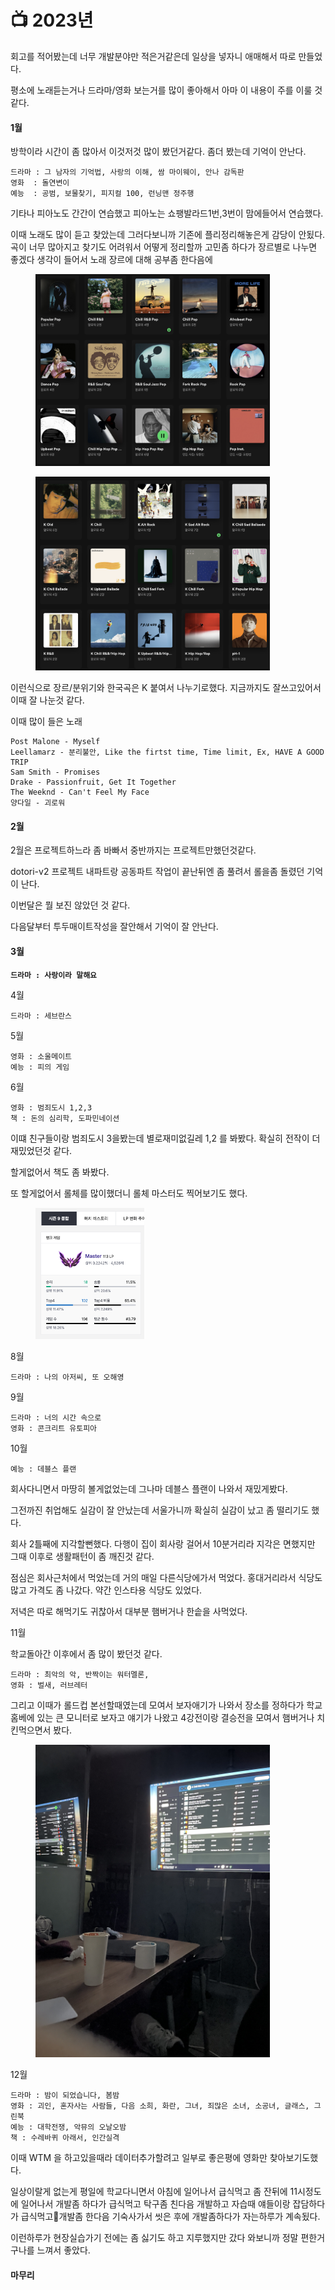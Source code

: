 # 📺 2023년

회고를 적어봤는데 너무 개발분야만 적은거같은데 일상을 넣자니 애매해서 따로 만들었다.

평소에 노래듣는거나 드라마/영화 보는거를 많이 좋아해서 아마 이 내용이  주를 이룰 것 같다.



#### 1월

방학이라 시간이 좀 많아서 이것저것 많이 봤던거같다. 좀더 봤는데 기억이 안난다.

```
드라마 : 그 남자의 기억법, 사랑의 이해, 쌈 마이웨이, 안나 감독판
영화  : 돌연변이
예능  : 공범, 보물찾기, 피지컬 100, 런닝맨 정주행
```

기타나 피아노도 간간이 연습했고 피아노는 쇼팽발라드1번,3번이 맘에들어서 연습했다.



이때 노래도 많이 듣고 찾았는데 그러다보니까 기존에 플리정리해놓은게 감당이 안됬다. 곡이 너무 많아지고 찾기도 어려워서 어떻게 정리할까  고민좀 하다가 장르별로 나누면 좋겠다 생각이 들어서 노래 장르에 대해 공부좀 한다음에&#x20;

<div align="left">

<figure><img src="../.gitbook/assets/image (1) (1).png" alt="" width="375"><figcaption></figcaption></figure>

 

<figure><img src="../.gitbook/assets/image (2) (1).png" alt="" width="375"><figcaption></figcaption></figure>

</div>

이런식으로 장르/분위기와 한국곡은 K 붙여서 나누기로했다. 지금까지도 잘쓰고있어서 이때 잘 나눈것 같다.



이때 많이 들은 노래

```
Post Malone - Myself
Leellamarz - 분리불안, Like the firtst time, Time limit, Ex, HAVE A GOOD TRIP
Sam Smith - Promises
Drake - Passionfruit, Get It Together
The Weeknd - Can't Feel My Face
양다일 - 괴로워
```

#### 2월



2월은 프로젝트하느라 좀 바빠서 중반까지는 프로젝트만했던것같다.

dotori-v2 프로젝트 내파트랑 공동파트 작업이 끝난뒤엔 좀 풀려서 롤을좀 돌렸던 기억이 난다.

이번달은 뭘 보진 않았던 것 같다.

다음달부터 투두매이트작성을 잘안해서 기억이 잘 안난다.

#### 3월

<pre><code><strong>드라마 : 사랑이라 말해요
</strong></code></pre>

4월

```
드라마 : 세브란스
```

5월

```
영화 : 소울메이트
예능 : 피의 게임
```

6월

```
영화 : 범죄도시 1,2,3
책 : 돈의 심리학, 도파민네이션
```

이떄 친구들이랑 범죄도시 3을봤는데 별로재미없길레 1,2 를 봐봤다. 확실히 전작이 더 재밌었던것 같다.

할게없어서 책도 좀 봐봤다.

또 할게없어서 롤체를 많이했더니 롤체 마스터도 찍어보기도 했다.

<div align="left">

<figure><img src="../.gitbook/assets/image (2).png" alt="" width="174"><figcaption></figcaption></figure>

</div>

8월&#x20;

```
드라마 : 나의 아저씨, 또 오해영
```

9월

```
드라마 : 너의 시간 속으로
영화 : 콘크리트 유토피아
```

10월

```
예능 : 데블스 플랜
```

회사다니면서 마땅히 볼게없었는데 그나마 데블스 플랜이 나와서 재밌게봤다.



그전까진 취업해도 실감이 잘 안났는데 서울가니까 확실히 실감이 났고 좀 떨리기도 했다.

회사 2틀째에 지각할뻔했다. 다행이 집이 회사랑 걸어서 10분거리라 지각은 면했지만 그때 이후로 생활패턴이 좀 깨진것 같다.&#x20;

점심은 회사근처에서 먹었는데 거의 매일 다른식당에가서 먹었다. 홍대거리라서 식당도많고 가격도 좀 나갔다. 약간 인스타용 식당도 있었다.

저녁은 따로 해먹기도 귀찮아서 대부분 햄버거나 한솥을 사먹었다.



11월

학교돌아간 이후에서 좀 많이 봤던것 같다.

```
드라마 : 최악의 악, 반짝이는 워터멜론, 
영화 : 벌새, 러브레터
```



그리고 이때가 롤드컵 본선할때였는데 모여서 보자애기가 나와서 장소를 정하다가 학교 홈베에 있는 큰 모니터로 보자고 얘기가 나왔고 4강전이랑 결승전을 모여서 햄버거나 치킨먹으면서 봤다.

<div align="left">

<figure><img src="../.gitbook/assets/IMG_1804.jpeg" alt="" width="375"><figcaption></figcaption></figure>

</div>

12월

```
드라마 : 밤이 되었습니다, 봄밤
영화 : 괴인, 혼자사는 사람들, 다음 소희, 화란, 그녀, 죄많은 소녀, 소공녀, 글래스, 그린북
예능 : 대학전쟁, 악뮤의 오날오밤
책 : 수레바퀴 아래서, 인간실격
```

이때 WTM 을 하고있을때라 데이터추가할려고 일부로 좋은평에 영화만 찾아보기도했다.&#x20;

일상이랄게 없는게 평일에 학교다니면서 아침에 일어나서 급식먹고 좀 잔뒤에 11시정도에 일어나서 개발좀 하다가 급식먹고 탁구좀 친다음 개발하고 자습때 얘들이랑 잡담하다가 급식먹고개발좀 한다음 기숙사가서 씻은 후에 개발좀하다가 자는하루가 계속됬다.

이런하루가 현장실습가기 전에는 좀 싫기도 하고 지루했지만 갔다 와보니까 정말 편한거구나를 느껴서 좋았다.



#### 마무리















